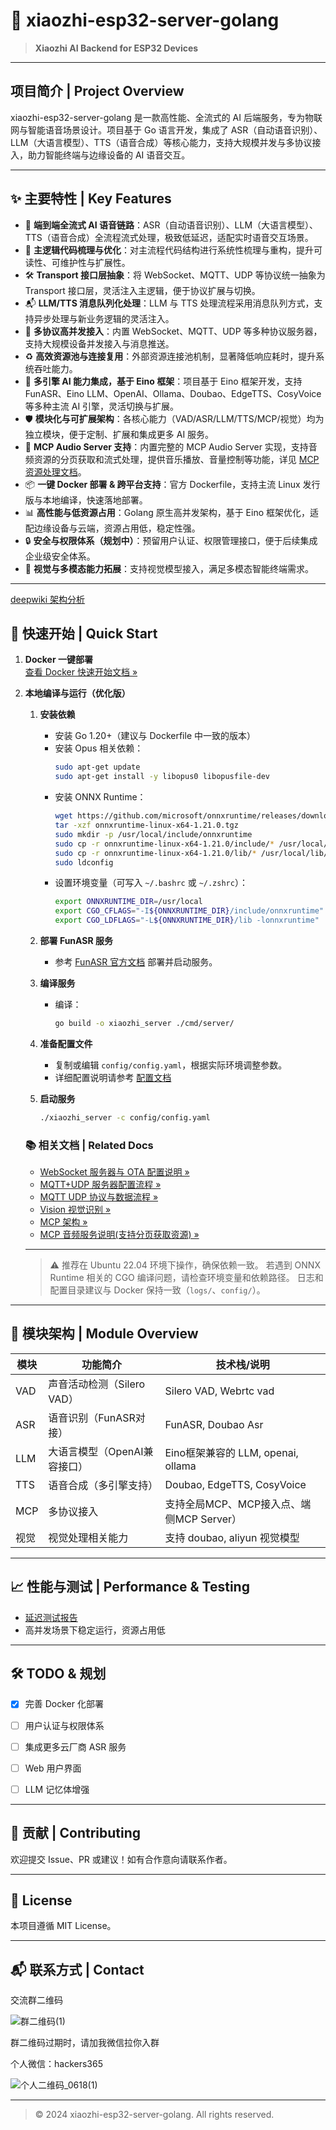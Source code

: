 # 🚀 xiaozhi-esp32-server-golang

> **Xiaozhi AI Backend for ESP32 Devices**

---

## 项目简介 | Project Overview

xiaozhi-esp32-server-golang 是一款高性能、全流式的 AI 后端服务，专为物联网与智能语音场景设计。项目基于 Go 语言开发，集成了 ASR（自动语音识别）、LLM（大语言模型）、TTS（语音合成）等核心能力，支持大规模并发与多协议接入，助力智能终端与边缘设备的 AI 语音交互。

---

## ✨ 主要特性 | Key Features

- 🚀 **端到端全流式 AI 语音链路**：ASR（自动语音识别）、LLM（大语言模型）、TTS（语音合成）全流程流式处理，极致低延迟，适配实时语音交互场景。
- 🧩 **主逻辑代码梳理与优化**：对主流程代码结构进行系统性梳理与重构，提升可读性、可维护性与扩展性。
- 🛠️ **Transport 接口层抽象**：将 WebSocket、MQTT、UDP 等协议统一抽象为 Transport 接口层，灵活注入主逻辑，便于协议扩展与切换。
- 📬 **LLM/TTS 消息队列化处理**：LLM 与 TTS 处理流程采用消息队列方式，支持异步处理与新业务逻辑的灵活注入。
- 🔗 **多协议高并发接入**：内置 WebSocket、MQTT、UDP 等多种协议服务器，支持大规模设备并发接入与消息推送。
- ♻️ **高效资源池与连接复用**：外部资源连接池机制，显著降低响应耗时，提升系统吞吐能力。
- 🧠 **多引擎 AI 能力集成，基于 Eino 框架**：项目基于 Eino 框架开发，支持 FunASR、Eino LLM、OpenAI、Ollama、Doubao、EdgeTTS、CosyVoice 等多种主流 AI 引擎，灵活切换与扩展。
- 🛡️ **模块化与可扩展架构**：各核心能力（VAD/ASR/LLM/TTS/MCP/视觉）均为独立模块，便于定制、扩展和集成更多 AI 服务。
- 🎵 **MCP Audio Server 支持**：内置完整的 MCP Audio Server 实现，支持音频资源的分页获取和流式处理，提供音乐播放、音量控制等功能，详见 [MCP 资源处理文档](doc/mcp_resource.md)。
- 📦 **一键 Docker 部署 & 跨平台支持**：官方 Dockerfile，支持主流 Linux 发行版与本地编译，快速落地部署。
- 📊 **高性能与低资源占用**：Golang 原生高并发架构，基于 Eino 框架优化，适配边缘设备与云端，资源占用低，稳定性强。
- 🔒 **安全与权限体系（规划中）**：预留用户认证、权限管理接口，便于后续集成企业级安全体系。
- 👀 **视觉与多模态能力拓展**：支持视觉模型接入，满足多模态智能终端需求。

---

[deepwiki 架构分析](https://deepwiki.com/hackers365/xiaozhi-esp32-server-golang)

## 🚀 快速开始 | Quick Start

1. **Docker 一键部署**  
   [查看 Docker 快速开始文档 »](doc/docker.md)
2. **本地编译与运行（优化版）**

   1. **安装依赖**
      - 安装 Go 1.20+（建议与 Dockerfile 中一致的版本）
      - 安装 Opus 相关依赖：
        ```bash
        sudo apt-get update
        sudo apt-get install -y libopus0 libopusfile-dev
        ```
      - 安装 ONNX Runtime：
        ```bash
        wget https://github.com/microsoft/onnxruntime/releases/download/v1.21.0/onnxruntime-linux-x64-1.21.0.tgz
        tar -xzf onnxruntime-linux-x64-1.21.0.tgz
        sudo mkdir -p /usr/local/include/onnxruntime
        sudo cp -r onnxruntime-linux-x64-1.21.0/include/* /usr/local/include/onnxruntime/
        sudo cp -r onnxruntime-linux-x64-1.21.0/lib/* /usr/local/lib/
        sudo ldconfig
        ```
      - 设置环境变量（可写入 `~/.bashrc` 或 `~/.zshrc`）：
        ```bash
        export ONNXRUNTIME_DIR=/usr/local
        export CGO_CFLAGS="-I${ONNXRUNTIME_DIR}/include/onnxruntime"
        export CGO_LDFLAGS="-L${ONNXRUNTIME_DIR}/lib -lonnxruntime"
        ```

   2. **部署 FunASR 服务**
      - 参考 [FunASR 官方文档](https://github.com/modelscope/FunASR/blob/main/runtime/docs/SDK_advanced_guide_online_zh.md) 部署并启动服务。

   3. **编译服务**

      - 编译：
        ```bash
        go build -o xiaozhi_server ./cmd/server/
        ```

   4. **准备配置文件**
      - 复制或编辑 `config/config.yaml`，根据实际环境调整参数。
      - 详细配置说明请参考 [配置文档](doc/config.md)

   5. **启动服务**
      ```bash
      ./xiaozhi_server -c config/config.yaml
      ```

   ### 📚 相关文档 | Related Docs
   - [WebSocket 服务器与 OTA 配置说明 »](doc/websocket_server.md)
   - [MQTT+UDP 服务器配置流程 »](doc/mqtt_udp.md)
   - [MQTT UDP 协议与数据流程 »](doc/mqtt_udp_protocol.md)
   - [Vision 视觉识别 »](doc/vision.md)
   - [MCP 架构 »](doc/mcp.md)
   - [MCP 音频服务说明(支持分页获取资源) »](doc/mcp_resource.md)

   ---

   > ⚠️ 推荐在 Ubuntu 22.04 环境下操作，确保依赖一致。
   > 若遇到 ONNX Runtime 相关的 CGO 编译问题，请检查环境变量和依赖路径。
   > 日志和配置目录建议与 Docker 保持一致（`logs/`、`config/`）。

---

## 🧩 模块架构 | Module Overview

| 模块      | 功能简介                       | 技术栈/说明                |
|-----------|-------------------------------|----------------------------|
| VAD       | 声音活动检测（Silero VAD）    | Silero VAD, Webrtc vad                    |
| ASR       | 语音识别（FunASR对接）        | FunASR, Doubao Asr       |
| LLM       | 大语言模型（OpenAI兼容接口）  | Eino框架兼容的 LLM, openai, ollama       |
| TTS       | 语音合成（多引擎支持）        | Doubao, EdgeTTS, CosyVoice |
| MCP       | 多协议接入 | 支持全局MCP、MCP接入点、端侧MCP Server）       |
| 视觉      | 视觉处理相关能力                                    |  支持 doubao, aliyun 视觉模型      |

---

## 📈 性能与测试 | Performance & Testing

- [延迟测试报告](doc/delay_test.md)
- 高并发场景下稳定运行，资源占用低

---

## 🛠️ TODO & 规划
- [x] 完善 Docker 化部署
- [ ] 用户认证与权限体系
- [ ] 集成更多云厂商 ASR 服务
- [ ] Web 用户界面
- [ ] LLM 记忆体增强


---

## 🤝 贡献 | Contributing

欢迎提交 Issue、PR 或建议！如有合作意向请联系作者。

---

## 📄 License

本项目遵循 MIT License。

---

## 📬 联系方式 | Contact
交流群二维码

![群二维码(1)](https://github.com/user-attachments/assets/c1c1c4ab-2567-4a6b-92a2-c8fcde7a5dcb)





群二维码过期时，请加我微信拉你入群

个人微信：hackers365

![个人二维码_0618(1)](https://github.com/user-attachments/assets/6b8d3d11-7bf5-4fa4-a73e-5109019dab85)

---

> © 2024 xiaozhi-esp32-server-golang. All rights reserved.


